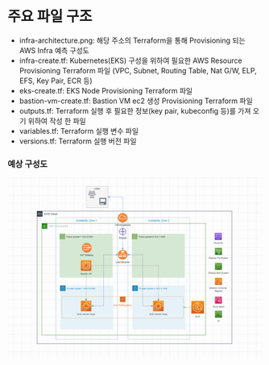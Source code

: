 # 주요 파일 구조

- infra-architecture.png: 해당 주소의 Terraform을 통해 Provisioning 되는 AWS Infra 예측 구성도
- infra-create.tf: Kubernetes(EKS) 구성을 위하여 필요한 AWS Resource Provisioning Terraform 파일 (VPC, Subnet, Routing Table, Nat G/W, ELP, EFS, Key Pair, ECR 등)
- eks-create.tf: EKS Node Provisioning Terraform 파일
- bastion-vm-create.tf: Bastion VM ec2 생성 Provisioning Terraform 파일
- outputs.tf: Terraform 실행 후 필요한 정보(key pair, kubeconfig 등)를 가져 오기 위하여 작성 한 파일
- variables.tf: Terraform 실행 변수 파일
- versions.tf: Terraform 실행 버전 파일


### 예상 구성도

![infra-architecture][infra-architecture]

[infra-architecture]:./infra-architecture.png
